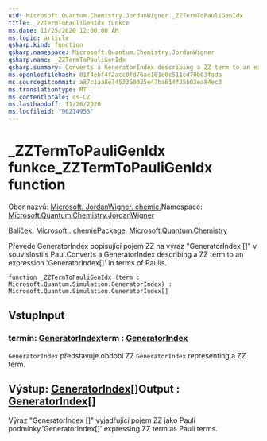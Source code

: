 ```yaml
---
uid: Microsoft.Quantum.Chemistry.JordanWigner._ZZTermToPauliGenIdx
title: _ZZTermToPauliGenIdx funkce
ms.date: 11/25/2020 12:00:00 AM
ms.topic: article
qsharp.kind: function
qsharp.namespace: Microsoft.Quantum.Chemistry.JordanWigner
qsharp.name: _ZZTermToPauliGenIdx
qsharp.summary: Converts a GeneratorIndex describing a ZZ term to an expression 'GeneratorIndex[]' in terms of Paulis.
ms.openlocfilehash: 01f4ebf4f2acc0fd76ae101e0c511cd70b03fada
ms.sourcegitcommit: a87c1aa8e7453360025e47ba614f25b02ea84ec3
ms.translationtype: MT
ms.contentlocale: cs-CZ
ms.lasthandoff: 11/26/2020
ms.locfileid: "96214955"
---
```

# <a name="_zztermtopauligenidx-function"></a><span data-ttu-id="5cfc3-102">_ZZTermToPauliGenIdx funkce</span><span class="sxs-lookup"><span data-stu-id="5cfc3-102">_ZZTermToPauliGenIdx function</span></span>

<span data-ttu-id="5cfc3-103">Obor názvů: [Microsoft. JordanWigner. chemie.](xref:Microsoft.Quantum.Chemistry.JordanWigner)</span><span class="sxs-lookup"><span data-stu-id="5cfc3-103">Namespace: [Microsoft.Quantum.Chemistry.JordanWigner](xref:Microsoft.Quantum.Chemistry.JordanWigner)</span></span>

<span data-ttu-id="5cfc3-104">Balíček: [Microsoft.. chemie](https://nuget.org/packages/Microsoft.Quantum.Chemistry)</span><span class="sxs-lookup"><span data-stu-id="5cfc3-104">Package: [Microsoft.Quantum.Chemistry](https://nuget.org/packages/Microsoft.Quantum.Chemistry)</span></span>


<span data-ttu-id="5cfc3-105">Převede GeneratorIndex popisující pojem ZZ na výraz "GeneratorIndex []" v souvislosti s Paul.</span><span class="sxs-lookup"><span data-stu-id="5cfc3-105">Converts a GeneratorIndex describing a ZZ term to an expression 'GeneratorIndex[]' in terms of Paulis.</span></span>

```qsharp
function _ZZTermToPauliGenIdx (term : Microsoft.Quantum.Simulation.GeneratorIndex) : Microsoft.Quantum.Simulation.GeneratorIndex[]
```


## <a name="input"></a><span data-ttu-id="5cfc3-106">Vstup</span><span class="sxs-lookup"><span data-stu-id="5cfc3-106">Input</span></span>

### <a name="term--generatorindex"></a><span data-ttu-id="5cfc3-107">termín: [GeneratorIndex](xref:Microsoft.Quantum.Simulation.GeneratorIndex)</span><span class="sxs-lookup"><span data-stu-id="5cfc3-107">term : [GeneratorIndex](xref:Microsoft.Quantum.Simulation.GeneratorIndex)</span></span>

<span data-ttu-id="5cfc3-108">`GeneratorIndex` představuje období ZZ.</span><span class="sxs-lookup"><span data-stu-id="5cfc3-108">`GeneratorIndex` representing a ZZ term.</span></span>



## <a name="output--generatorindex"></a><span data-ttu-id="5cfc3-109">Výstup: [GeneratorIndex](xref:Microsoft.Quantum.Simulation.GeneratorIndex)[]</span><span class="sxs-lookup"><span data-stu-id="5cfc3-109">Output : [GeneratorIndex](xref:Microsoft.Quantum.Simulation.GeneratorIndex)[]</span></span>

<span data-ttu-id="5cfc3-110">Výraz "GeneratorIndex []" vyjadřující pojem ZZ jako Pauli podmínky.</span><span class="sxs-lookup"><span data-stu-id="5cfc3-110">'GeneratorIndex[]' expressing ZZ term as Pauli terms.</span></span>